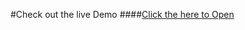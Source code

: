 #Check out the live Demo ####<a href="https://travel-buddy-tau.vercel.app/">Click the here to Open</a>

<!-- npm i @material-ui/core @material-ui/icons @material-ui/lab @react-google-maps/api axios google-map-react -->
<!-- https://console.cloud.google.com/projectcreate   ===> get the google-map-api key -->
